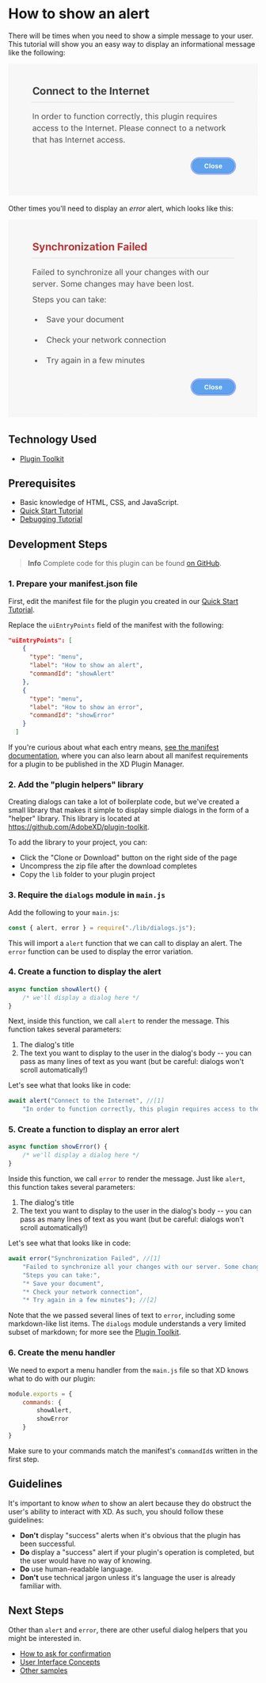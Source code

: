 # How to show an alert

There will be times when you need to show a simple message to your user. This tutorial will show you an easy way to display an informational message like the following:

![A typical alert message](assets/Our%20Alert.png)

Other times you'll need to display an _error_ alert, which looks like this:

![An error alert](assets/Error%20Alert.png)

## Technology Used
- [Plugin Toolkit](https://github.com/AdobeXD/plugin-toolkit)

## Prerequisites
- Basic knowledge of HTML, CSS, and JavaScript.
- [Quick Start Tutorial](/tutorials/quick-start)
- [Debugging Tutorial](/tutorials/debugging/index.md)

## Development Steps

> **Info**
> Complete code for this plugin can be found [on GitHub](https://github.com/AdobeXD/plugin-samples/tree/master/how-to-display-an-alert).

### 1. Prepare your manifest.json file

First, edit the manifest file for the plugin you created in our [Quick Start Tutorial](/tutorials/quick-start).

Replace the `uiEntryPoints` field of the manifest with the following:

```json
"uiEntryPoints": [
    {
      "type": "menu",
      "label": "How to show an alert",
      "commandId": "showAlert"
    },
    {
      "type": "menu",
      "label": "How to show an error",
      "commandId": "showError"
    }
  ]
```

If you're curious about what each entry means, [see the manifest documentation](/reference/structure/manifest.md), where you can also learn about all manifest requirements for a plugin to be published in the XD Plugin Manager.

### 2. Add the "plugin helpers" library

Creating dialogs can take a lot of boilerplate code, but we've created a small library that makes it simple to display simple dialogs in the form of a "helper" library. This library is located at https://github.com/AdobeXD/plugin-toolkit.

To add the library to your project, you can:

* Click the "Clone or Download" button on the right side of the page
* Uncompress the zip file after the download completes
* Copy the `lib` folder to your plugin project

### 3. Require the `dialogs` module in `main.js`

Add the following to your `main.js`:

```js
const { alert, error } = require("./lib/dialogs.js");
```

This will import a `alert` function that we can call to display an alert. The `error` function can be used to display the error variation.

### 4. Create a function to display the alert

```js
async function showAlert() {
	/* we'll display a dialog here */
}
```

Next, inside this function, we call `alert` to render the message. This function takes several parameters:

1. The dialog's title
2. The text you want to display to the user in the dialog's body -- you can pass as many lines of text as you want (but be careful: dialogs won't scroll automatically!)

Let's see what that looks like in code:

```js
await alert("Connect to the Internet", //[1]
    "In order to function correctly, this plugin requires access to the Internet. Please connect to a network that has Internet access."); //[2]
```

### 5. Create a function to display an error alert

```js
async function showError() {
	/* we'll display a dialog here */
}
```

Inside this function, we call `error` to render the message. Just like `alert`, this function takes several parameters:

1. The dialog's title
2. The text you want to display to the user in the dialog's body -- you can pass as many lines of text as you want (but be careful: dialogs won't scroll automatically!)

Let's see what that looks like in code:

```js
await error("Synchronization Failed", //[1]
    "Failed to synchronize all your changes with our server. Some changes may have been lost.",
    "Steps you can take:",
    "* Save your document",
    "* Check your network connection",
    "* Try again in a few minutes"); //[2]
```

Note that the we passed several lines of text to `error`, including some markdown-like list items. The `dialogs` module understands a very limited subset of markdown; for more see the [Plugin Toolkit](https://github.com/AdobeXD/plugin-toolkit).

### 6. Create the menu handler

We need to export a menu handler from the `main.js` file so that XD knows what to do with our plugin:

```js
module.exports = {
    commands: {
        showAlert,
        showError
    }
}
```
Make sure to your commands match the manifest's `commandId`s written in the first step.

## Guidelines

It's important to know _when_ to show an alert because they do obstruct the user's ability to interact with XD. As such, you should follow these guidelines:

* **Don't** display "success" alerts when it's obvious that the plugin has been successful.
* **Do** display a "success" alert if your plugin's operation is completed, but the user would have no way of knowing.
* **Do** use human-readable language.
* **Don't** use technical jargon unless it's language the user is already familiar with.

## Next Steps

Other than `alert` and `error`, there are other useful dialog helpers that you might be interested in.

- [How to ask for confirmation](/tutorials/how-to-ask-user-for-confirmation/)
- [User Interface Concepts](/reference/ui/)
- [Other samples](https://github.com/AdobeXD/plugin-samples)
